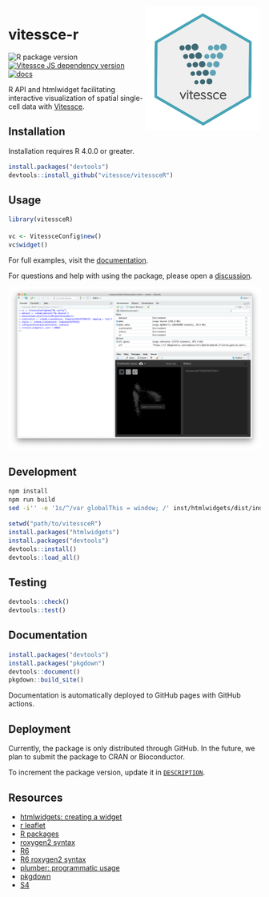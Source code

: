 <img src="./img/hexsticker.png" width="230" align="right"/> 

# vitessce-r

![R package version](https://img.shields.io/github/r-package/v/vitessce/vitessceR) [![Vitessce JS dependency version](https://img.shields.io/badge/dynamic/json.svg?url=https%3A%2F%2Fraw.githubusercontent.com%2Fvitessce%2FvitessceR%2Fmain%2Fpackage.json&label=vitessce&query=$.dependencies.vitessce&colorB=blue)](https://github.com/vitessce/vitessce/blob/master/CHANGELOG.md) [![docs](https://img.shields.io/badge/docs-📖-57B4E9.svg)](https://vitessce.github.io/vitessceR/)

R API and htmlwidget facilitating interactive visualization of spatial single-cell data with [Vitessce](https://github.com/vitessce/vitessce).

## Installation

Installation requires R 4.0.0 or greater.

```r
install.packages("devtools")
devtools::install_github("vitessce/vitessceR")
```

## Usage

```r
library(vitessceR)

vc <- VitessceConfig$new()
vc$widget()
```

For full examples, visit the [documentation](https://vitessce.github.io/vitessceR/).

For questions and help with using the package, please open a [discussion](https://github.com/vitessce/vitessceR/discussions).

<img src="./img/screenshot.png" width="600" alt="Screenshot of RStudio">

## Development

```sh
npm install
npm run build
sed -i'' -e '1s/^/var globalThis = window; /' inst/htmlwidgets/dist/index.js
```

```r
setwd("path/to/vitessceR")
install.packages("htmlwidgets")
install.packages("devtools")
devtools::install()
devtools::load_all()
```

## Testing

```r
devtools::check()
devtools::test()
```

## Documentation

```r
install.packages("devtools")
install.packages("pkgdown")
devtools::document()
pkgdown::build_site()
```

Documentation is automatically deployed to GitHub pages with GitHub actions.

## Deployment

Currently, the package is only distributed through GitHub.
In the future, we plan to submit the package to CRAN or Bioconductor.

To increment the package version, update it in [`DESCRIPTION`](https://github.com/vitessce/vitessceR/blob/master/DESCRIPTION#L4).

## Resources

- [htmlwidgets: creating a widget](http://www.htmlwidgets.org/develop_intro.html)
- [r leaflet](https://github.com/rstudio/leaflet)
- [R packages](https://r-pkgs.org/)
- [roxygen2 syntax](https://cran.r-project.org/web/packages/roxygen2/vignettes/rd-formatting.html)
- [R6](https://r6.r-lib.org/index.html)
- [R6 roxygen2 syntax](https://www.tidyverse.org/blog/2019/11/roxygen2-7-0-0/#r6-documentation)
- [plumber: programmatic usage](https://www.rplumber.io/articles/programmatic-usage.html)
- [pkgdown](https://pkgdown.r-lib.org/)
- [S4](http://adv-r.had.co.nz/S4.html)
